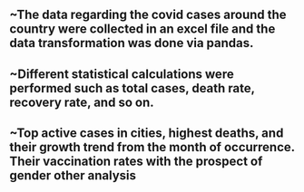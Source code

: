 ## ~The data regarding the covid cases around the country were collected in an excel file and the data transformation was done via pandas.
## ~Different statistical calculations were performed such as total cases, death rate, recovery rate, and so on.
## ~Top active cases in cities, highest deaths, and their growth trend from the month of occurrence. Their vaccination rates with the prospect of gender other analysis
